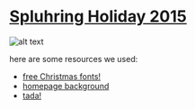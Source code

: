 # [Spluhring Holiday 2015](http://spluhring-holiday-2015.herokuapp.com/)

![alt text](http://www.azoosh.com/wp-content/uploads/2014/12/A-Charlie-Brown-Christmas-merry-snoopy-singing-in-snow-animation-Xmas-tree-snowing-animated-gif.gif)

here are some resources we used:
* [free Christmas fonts!](http://designeditor.typepad.com/design_editor/2011/12/font-friday-free-christmas-fonts.html)
* [homepage background](http://wallpapercave.com/wp/3TiF5k6.jpg)
* [tada!](http://www.charbase.com/images/glyph/127881)
